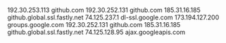 192.30.253.113  github.com
192.30.252.131  github.com
185.31.16.185   github.global.ssl.fastly.net
74.125.237.1    dl-ssl.google.com
173.194.127.200 groups.google.com
192.30.252.131  github.com
185.31.16.185   github.global.ssl.fastly.net
74.125.128.95   ajax.googleapis.com
